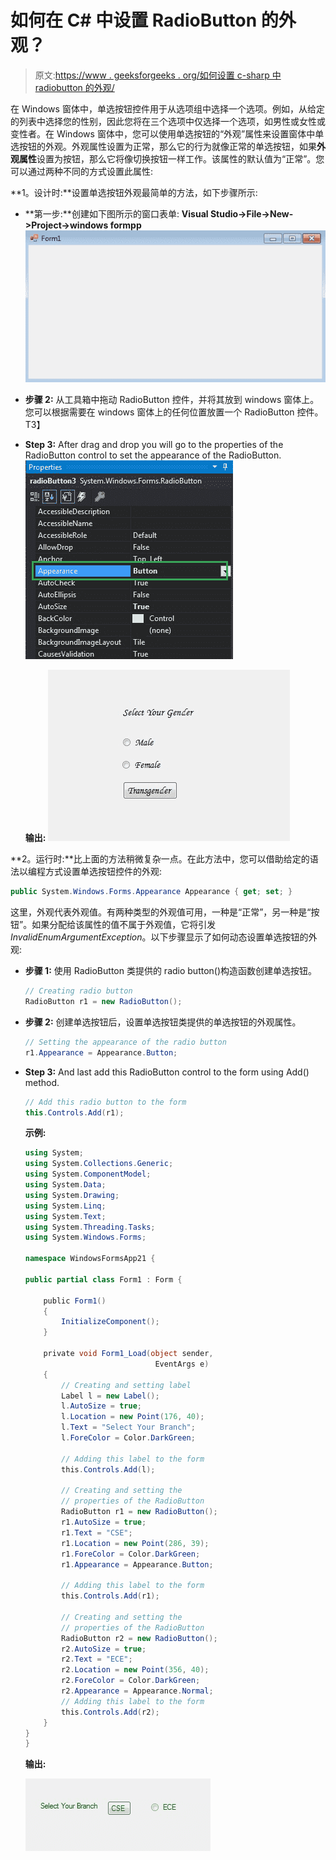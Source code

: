 # 如何在 C# 中设置 RadioButton 的外观？

> 原文:[https://www . geeksforgeeks . org/如何设置 c-sharp 中 radiobutton 的外观/](https://www.geeksforgeeks.org/how-to-set-the-appearance-of-radiobutton-in-c-sharp/)

在 Windows 窗体中，单选按钮控件用于从选项组中选择一个选项。例如，从给定的列表中选择您的性别，因此您将在三个选项中仅选择一个选项，如男性或女性或变性者。在 Windows 窗体中，您可以使用单选按钮的“外观”属性来设置窗体中单选按钮的外观。外观属性设置为正常，那么它的行为就像正常的单选按钮，如果**外观属性**设置为按钮，那么它将像切换按钮一样工作。该属性的默认值为“正常”。您可以通过两种不同的方式设置此属性:

**1。设计时:**设置单选按钮外观最简单的方法，如下步骤所示:

*   **第一步:**创建如下图所示的窗口表单:
    **Visual Studio->File->New->Project->windows formpp**
    ![](img/f3cd3ae5c11eb68b3d10b5ab8eec9925.png)
*   **步骤 2:** 从工具箱中拖动 RadioButton 控件，并将其放到 windows 窗体上。您可以根据需要在 windows 窗体上的任何位置放置一个 RadioButton 控件。
    T3】
*   **Step 3:** After drag and drop you will go to the properties of the RadioButton control to set the appearance of the RadioButton.
    ![](img/720d9d55e366124782d38d0172fc213f.png)

    **输出:**
    ![](img/80f686b99de701b4adeb20ffdaf2b5c4.png)

**2。运行时:**比上面的方法稍微复杂一点。在此方法中，您可以借助给定的语法以编程方式设置单选按钮控件的外观:

```cs
public System.Windows.Forms.Appearance Appearance { get; set; }
```

这里，外观代表外观值。有两种类型的外观值可用，一种是“正常”，另一种是“按钮”。如果分配给该属性的值不属于外观值，它将引发*InvalidEnumArgumentException*。以下步骤显示了如何动态设置单选按钮的外观:

*   **步骤 1:** 使用 RadioButton 类提供的 radio button()构造函数创建单选按钮。

    ```cs
    // Creating radio button
    RadioButton r1 = new RadioButton();

    ```

*   **步骤 2:** 创建单选按钮后，设置单选按钮类提供的单选按钮的外观属性。

    ```cs
    // Setting the appearance of the radio button
    r1.Appearance = Appearance.Button;

    ```

*   **Step 3:** And last add this RadioButton control to the form using Add() method.

    ```cs
    // Add this radio button to the form
    this.Controls.Add(r1);

    ```

    **示例:**

    ```cs
    using System;
    using System.Collections.Generic;
    using System.ComponentModel;
    using System.Data;
    using System.Drawing;
    using System.Linq;
    using System.Text;
    using System.Threading.Tasks;
    using System.Windows.Forms;

    namespace WindowsFormsApp21 {

    public partial class Form1 : Form {

        public Form1()
        {
            InitializeComponent();
        }

        private void Form1_Load(object sender,
                                 EventArgs e)
        {
            // Creating and setting label
            Label l = new Label();
            l.AutoSize = true;
            l.Location = new Point(176, 40);
            l.Text = "Select Your Branch";
            l.ForeColor = Color.DarkGreen;

            // Adding this label to the form
            this.Controls.Add(l);

            // Creating and setting the 
            // properties of the RadioButton
            RadioButton r1 = new RadioButton();
            r1.AutoSize = true;
            r1.Text = "CSE";
            r1.Location = new Point(286, 39);
            r1.ForeColor = Color.DarkGreen;
            r1.Appearance = Appearance.Button;

            // Adding this label to the form
            this.Controls.Add(r1);

            // Creating and setting the
            // properties of the RadioButton
            RadioButton r2 = new RadioButton();
            r2.AutoSize = true;
            r2.Text = "ECE";
            r2.Location = new Point(356, 40);
            r2.ForeColor = Color.DarkGreen;
            r2.Appearance = Appearance.Normal;
            // Adding this label to the form
            this.Controls.Add(r2);
        }
    }
    }
    ```

    **输出:**

    ![](img/c381f8f5ddf2d5f18a425cee8b8e66e5.png)